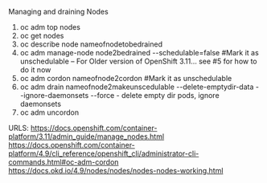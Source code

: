 Managing and draining Nodes
1.	oc adm top nodes
2.	oc get nodes
3.	oc describe node nameofnodetobedrained
4.	oc adm manage-node node2bedrained --schedulable=false  	#Mark it as unschedulable – For Older version of OpenShift 3.11… see #5 for how to do it now
5.	oc adm cordon nameofnode2cordon 	#Mark it as unschedulable
6.	oc adm drain nameofnode2makeunscedulable --delete-emptydir-data --ignore-daemonsets --force - delete empty dir pods, ignore daemonsets
7.	oc adm uncordon <node1>

URLS:
https://docs.openshift.com/container-platform/3.11/admin_guide/manage_nodes.html 
https://docs.openshift.com/container-platform/4.9/cli_reference/openshift_cli/administrator-cli-commands.html#oc-adm-cordon
https://docs.okd.io/4.9/nodes/nodes/nodes-nodes-working.html 


